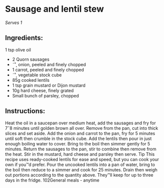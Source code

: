 
# Sausage and lentil stew
_Serves 1_
## Ingredients:
1 tsp olive oil
* 2 Quorn sausages
* ˜˚˛ onion, peeled and finely chopped
* 1 carrot, peeled and finely chopped
* ˜˚˛ vegetable stock cube
* 85g cooked lentils 
* 1 tsp grain mustard or Dijon mustard
* 10g hard cheese, finely grated
* Small bunch of parsley, chopped
## Instructions:
Heat the oil in a saucepan over medium heat, add the sausages 
and fry for 7˝8 minutes until golden brown all over. Remove 
from the pan, cut into thick slices and set aside.
Add the onion and carrot to the pan, fry for 5 minutes until soft 
then crumble in the stock cube. Add the lentils then pour in just 
enough boiling water to cover. Bring to the boil then simmer 
gently for 5 minutes. Return the sausages to the pan, stir to 
combine then remove from the heat. Stir in the mustard, hard 
cheese and parsley then serve.
Tip
This recipe uses ready-cooked lentils for ease and speed, but 
you can cook your own if you™d prefer. Pour the uncooked 
lentils into a pan of water, bring to the boil then reduce to a 
simmer and cook for 25 minutes. Drain then weigh out portions 
according to the quantity above. They™ll keep for up to three 
days in the fridge.
102General meals - anytime

